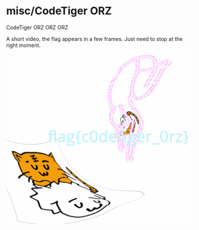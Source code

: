 # misc/CodeTiger ORZ

CodeTiger ORZ ORZ ORZ

A short video, the flag appears in a few frames. Just need to stop at the right moment.

![image-20210716234813073](img/image-20210716234813073.png)